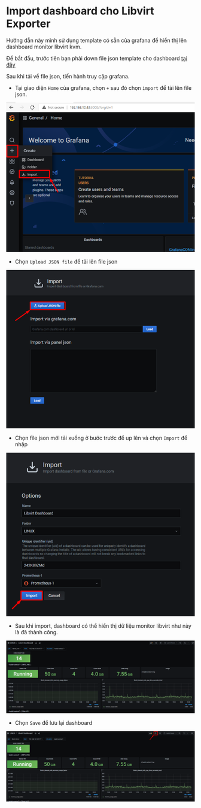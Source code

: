 # Import dashboard cho Libvirt Exporter

Hướng dẫn này mình sử dụng template có sẵn của grafana để hiển thị lên dashboard monitor libvirt kvm.

Để bắt đầu, trước tiên bạn phải down file json template cho dashboard [tại đây](./Exporter_Dashboard_Json/libvirt_kvm_dashboard.json)

Sau khi tải về file json, tiến hành truy cập grafana.

- Tại giao diện `Home` của grafana, chọn `+` sau đó chọn `import` để tải lên file json.

![](./images/import1.png)

- Chọn `Upload JSON file` để tải lên file json

![](./images/import2.png)

- Chọn file json mới tải xuống ở bước trước để up lên và chọn `Import` để nhập

![](./images/libvirt.png)

- Sau khi import, dashboard có thể hiển thị dữ liệu monitor libvirt như này là đã thành công. 

![](./images/libvirt1.png)

- Chọn `Save` để lưu lại dashboard

![](./images/libvirt2.png)